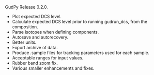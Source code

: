 GudPy Release 0.2.0.
 - Plot expected DCS level.
 - Calculate expected DCS level prior to running gudrun_dcs, from the composition.
 - Parse isotopes when defining components.
 - Autosave and autorecovery.
 - Better units.
 - Export archive of data.
 - Produce .sample files for tracking parameters used for each sample.
 - Acceptable ranges for input values.
 - Rubber band zoom fix.
 - Various smaller enhancements and fixes.
